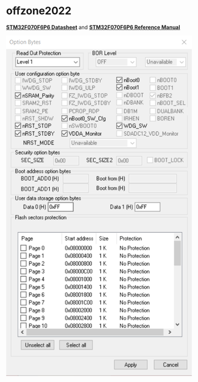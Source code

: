 # offzone2022

<b>[STM32F070F6P6 Datasheet](https://www.st.com/resource/en/datasheet/stm32f070f6.pdf)</b>
 and 
<b>[STM32F070F6P6 Reference Manual](https://www.st.com/resource/en/reference_manual/rm0360-stm32f030x4x6x8xc-and-stm32f070x6xb-advanced-armbased-32bit-mcus-stmicroelectronics.pdf)</b>

![OptionBytes](/STM32F070F6P6_OptionBytes.png?raw=true "Option Bytes")

